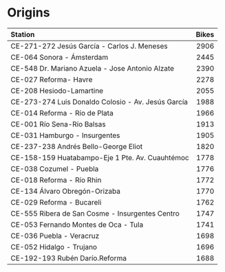 # Origins

| Station                                             |   Bikes |
|:---------------------------------------------------|-------:|
| CE-271-272 Jesús García - Carlos J. Meneses        |   2906 |
| CE-064 Sonora - Ámsterdam                          |   2445 |
| CE-548 Dr. Mariano Azuela - Jose Antonio Alzate    |   2390 |
| CE-027 Reforma- Havre                              |   2278 |
| CE-208 Hesiodo-Lamartine                           |   2055 |
| CE-273-274 Luis Donaldo Colosio - Av. Jesús García |   1988 |
| CE-014 Reforma - Río de Plata                      |   1966 |
| CE-001 Río Sena-Río Balsas                         |   1913 |
| CE-031 Hamburgo - Insurgentes                      |   1905 |
| CE-237-238 Andrés Bello-George Eliot               |   1820 |
| CE-158-159 Huatabampo-Eje 1 Pte. Av. Cuauhtémoc    |   1778 |
| CE-038 Cozumel - Puebla                            |   1776 |
| CE-018 Reforma - Río Rhin                          |   1772 |
| CE-134 Álvaro Obregón-Orizaba                      |   1770 |
| CE-029 Reforma - Bucareli                          |   1762 |
| CE-555 Ribera de San Cosme - Insurgentes Centro    |   1747 |
| CE-053 Fernando Montes de Oca - Tula               |   1741 |
| CE-036 Puebla - Veracruz                           |   1698 |
| CE-052 Hidalgo - Trujano                           |   1696 |
| CE-192-193 Rubén Darío.Reforma                     |   1688 |